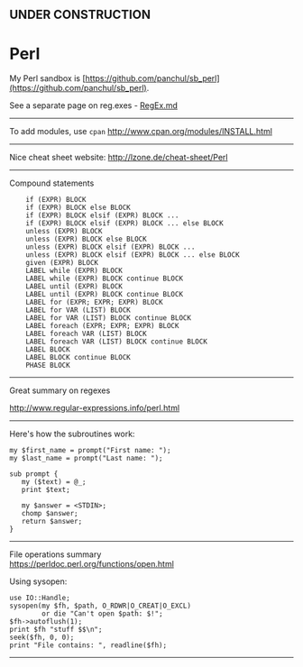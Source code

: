 

## UNDER CONSTRUCTION

# Perl

My Perl sandbox is [https://github.com/panchul/sb_perl](https://github.com/panchul/sb_perl).

See a separate page on reg.exes - [RegEx.md](RegEx.md)

---

To add modules, use ```cpan```
http://www.cpan.org/modules/INSTALL.html

---

Nice cheat sheet website:
http://lzone.de/cheat-sheet/Perl

---

Compound statements

        if (EXPR) BLOCK
        if (EXPR) BLOCK else BLOCK
        if (EXPR) BLOCK elsif (EXPR) BLOCK ...
        if (EXPR) BLOCK elsif (EXPR) BLOCK ... else BLOCK
        unless (EXPR) BLOCK
        unless (EXPR) BLOCK else BLOCK
        unless (EXPR) BLOCK elsif (EXPR) BLOCK ...
        unless (EXPR) BLOCK elsif (EXPR) BLOCK ... else BLOCK
        given (EXPR) BLOCK
        LABEL while (EXPR) BLOCK
        LABEL while (EXPR) BLOCK continue BLOCK
        LABEL until (EXPR) BLOCK
        LABEL until (EXPR) BLOCK continue BLOCK
        LABEL for (EXPR; EXPR; EXPR) BLOCK
        LABEL for VAR (LIST) BLOCK
        LABEL for VAR (LIST) BLOCK continue BLOCK
        LABEL foreach (EXPR; EXPR; EXPR) BLOCK
        LABEL foreach VAR (LIST) BLOCK
        LABEL foreach VAR (LIST) BLOCK continue BLOCK
        LABEL BLOCK
        LABEL BLOCK continue BLOCK
        PHASE BLOCK
        
---

Great summary on regexes

http://www.regular-expressions.info/perl.html

---

Here's how the subroutines work:

    my $first_name = prompt("First name: ");
    my $last_name = prompt("Last name: ");
     
    sub prompt {
       my ($text) = @_;
       print $text;
     
       my $answer = <STDIN>;
       chomp $answer;
       return $answer;
    }
    
---

File operations summary        
https://perldoc.perl.org/functions/open.html

Using sysopen:

    use IO::Handle;
    sysopen(my $fh, $path, O_RDWR|O_CREAT|O_EXCL)
            or die "Can't open $path: $!";
    $fh->autoflush(1);
    print $fh "stuff $$\n";
    seek($fh, 0, 0);
    print "File contains: ", readline($fh);   
           
---
